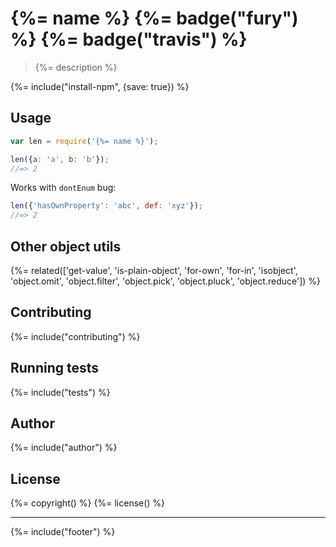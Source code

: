 # {%= name %} {%= badge("fury") %} {%= badge("travis") %}

> {%= description %}

{%= include("install-npm", {save: true}) %}

## Usage

```js
var len = require('{%= name %}');

len({a: 'a', b: 'b'});
//=> 2
```

Works with `dontEnum` bug:

```js
len({'hasOwnProperty': 'abc', def: 'xyz'});
//=> 2
```

## Other object utils
{%= related(['get-value', 'is-plain-object', 'for-own', 'for-in', 'isobject', 'object.omit', 'object.filter', 'object.pick', 'object.pluck', 'object.reduce']) %}

## Contributing
{%= include("contributing") %}

## Running tests
{%= include("tests") %}

## Author
{%= include("author") %}

## License
{%= copyright() %}
{%= license() %}

***

{%= include("footer") %}
